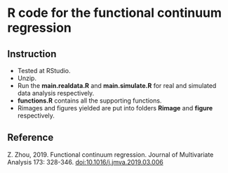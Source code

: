 # R code for the functional continuum regression
## Instruction
- Tested at RStudio. 
- Unzip.
- Run the **main.realdata.R** and **main.simulate.R** for real and simulated data analysis respectively. 
- **functions.R** contains all the supporting functions.
- Rimages and figures yielded are put into folders **Rimage** and **figure** respectively.
## Reference 
Z. Zhou, 2019. Functional continuum regression. Journal of Multivariate Analysis 173: 328-346. 
[doi:10.1016/j.jmva.2019.03.006](http://dx.doi.org/10.1016/j.jmva.2019.03.006)
